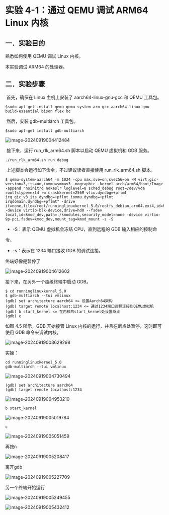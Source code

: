 # 实验 4-1：通过 QEMU 调试 ARM64 Linux 内核

## 一．实验目的

熟悉如何使用 QEMU 调试 Linux 内核。

本实验调试 ARM64 的处理器。

## 二．实验步骤

​		首先，确保在 Linux 主机上安装了 aarch64-linux-gnu-gcc 和 QEMU 工具包。

```
$sudo apt-get install qemu qemu-system-arm gcc-aarch64-linux-gnu build-essential bison flex bc
```

​		然后，安装 gdb-multiarch 工具包。

```
$sudo apt-get install gdb-multiarch
```

![image-20240919004412484](image/image-20240919004412484.png)

​		接下来，运行 run_rlk_arm64.sh 脚本以启动 QEMU 虚拟机和 GDB 服务。

```
./run_rlk_arm64.sh run debug
```

​		上述脚本会运行如下命令，不过建议读者直接使用 run_rlk_arm64.sh 脚本。

```
$ qemu-system-aarch64 -m 1024 -cpu max,sve=on,sve256=on -M virt,gic-version=3,its=on,iommu=smmuv3 -nographic -kernel arch/arm64/boot/Image -append "noinitrd nokaslr loglevel=8 sched_debug root=/dev/vda rootfstype=ext4 rw crashkernel=256M vfio.dyndbg=+pflmt irq_gic_v3_its.dyndbg=+pflmt iommu.dyndbg=+pflmt irqdomain.dyndbg=+pflmt" -drive if=none,file=/root/runninglinuxkernel_5.0/rootfs_debian_arm64.ext4,id=hd0 -device virtio-blk-device,drive=hd0 --fsdev local,id=kmod_dev,path=./kmodules,security_model=none -device virtio-9p-pci,fsdev=kmod_dev,mount_tag=kmod_mount -s -S
```

- -S：表示 QEMU 虚拟机会冻结 CPU，直到远程的 GDB 输入相应的控制命

令。

- -s：表示在 1234 端口接收 GDB 的调试连接。



终端好像是暂停了

![image-20240919004612602](image/image-20240919004612602.png)



接下来，在另外一个超级终端中启动 GDB。

```
$ cd runninglinuxkernel_5.0
$ gdb-multiarch --tui vmlinux
(gdb) set architecture aarch64 <= 设置Aarch64架构
(gdb) target remote localhost:1234 <= 通过1234端口远程连接到QEMU虚拟机
(gdb) b start_kernel <= 在内核的start_kernel处设置断点
(gdb) c
```

如图 4.5 所示，GDB 开始接管 Linux 内核的运行，并且在断点处暂停，这时即可使用 GDB 命令来调试内核。

![image-20240919003629298](image/image-20240919003629298.png)

实操：

```
cd runninglinuxkernel_5.0
gdb-multiarch --tui vmlinux
```

![image-20240919004730494](image/image-20240919004730494.png)

```
(gdb) set architecture aarch64
(gdb) target remote localhost:1234
```

![image-20240919004953210](image/image-20240919004953210.png)

```
b start_kernel
```

![image-20240919005019784](image/image-20240919005019784.png)

```
c
```

![image-20240919005051459](image/image-20240919005051459.png)

再按n

![image-20240919005208417](image/image-20240919005208417.png)

离开gdb

![image-20240919005227709](image/image-20240919005227709.png)

另一个终端开始运行

![image-20240919005249455](image/image-20240919005249455.png)

![image-20240919005432412](image/image-20240919005432412.png)